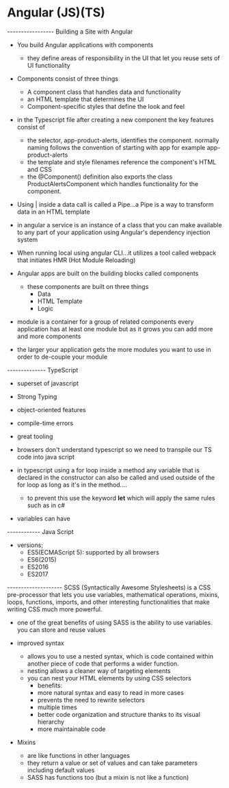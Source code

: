 # Angular (JS)(TS)

----------------- Building a Site with Angular 
- You build Angular applications with components
	- they define areas of responsibility in the UI that let you reuse sets of UI functionality 

- Components consist of three things 
	- A component class that handles data and functionality
	- an HTML template that determines the UI
	- Component-specific styles that define the look and feel 

- in the Typescript file after creating a new component the key features consist of 
	- the selector, app-product-alerts, identifies the component. normally naming follows the convention of starting with app for example app-product-alerts 
	- the template and style filenames reference the component's HTML and CSS
	- the @Component() definition also exports the class ProductAlertsComponent which handles functionality for the component. 
	

- Using | inside a data call is called a Pipe...a Pipe is a way to transform data in an HTML template 

- in angular a service is an instance of a class that you can make available to any part of your application using Angular's dependency injection system 

- When running local using angular CLI...it utilizes a tool called webpack that initiates HMR (Hot Module Reloading)

- Angular apps are built on the building blocks called components
	- these components are built on three things
		- Data 
		- HTML Template
		- Logic


- module is a container for a group of related components every application has at least one module but as it grows you can add more and more components 

- the larger your application gets the more modules you want to use in order to de-couple your module 

-------------- TypeScript
- superset of javascript
- Strong Typing
- object-oriented features
- compile-time errors
- great tooling 


- browsers don't understand typescript so we need to transpile our TS code into java script 

- in typescript using a for loop inside a method any variable that is declared in the constructor can also be called and used outside of the for loop as long as it's in the method....
	- to prevent this use the keyword **let** which will apply the same rules such as in c# 

- variables can have

------------ Java Script
- versions; 
	- ES5(ECMAScript 5): supported by all browsers
	- ES6(2015) 
	- ES2016
	- ES2017 


-------------------- SCSS (Syntactically Awesome Stylesheets) 
is a CSS pre-processor that lets you use variables, mathematical operations, mixins, loops, functions, imports, and other interesting functionalities that make writing CSS much more powerful. 

- one of the great benefits of using SASS is the ability to use variables. you can store and reuse values

-  improved syntax
	- allows you to use a nested syntax, which is code contained within another piece of code that performs a wider function. 
	- nesting allows a cleaner way of targeting elements
	- you can nest your HTML elements by using CSS selectors 
		- benefits: 
		- more natural syntax and easy to read in more cases
		- prevents the need to rewrite selectors 
		- multiple times 
		- better code organization and structure thanks to its visual hierarchy 
		- more maintainable code

- Mixins
	- are like functions in other languages
	- they return a value or set of values and can take parameters including default values
	- SASS has functions too (but a mixin is not like a function) 